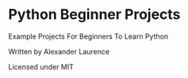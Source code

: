 # Python Beginner Projects
Example Projects For Beginners To Learn Python

Written by Alexander Laurence

Licensed under MIT

